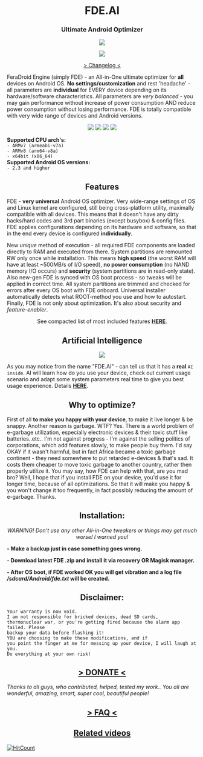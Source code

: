 <h1 align="center">FDE.AI</h1>
<h3 align="center"><strong>Ultimate Android Optimizer</strong></h3>
<p align="center"><img src="https://raw.githubusercontent.com/Magisk-Modules-Repo/FDE/master/screenshot.png"></p>
<p align="center"><img src="https://img.shields.io/badge/version-v5.2-blueviolet.svg"></p>
<p align="center"><a href="https://raw.githubusercontent.com/Magisk-Modules-Repo/FDE/master/changelog.txt"> > Changelog < </a><br></p>
<p>FeraDroid Engine (simply FDE) - an All-in-One ultimate optimizer for <b>all</b> devices on Android OS. <b>No settings/customization</b> and rest 'headache' - all parameters are <b>individual</b> for EVERY device depending on its hardware/software characteristics. All parameters are <i>very balanced</i> - you may gain performance without increase of power consumption AND reduce power consumption without losing performance. FDE is totally compatible with very wide range of devices and Android versions.<br></p>
<p align="center"><a href="https://forum.xda-developers.com/android/software-hacking/beta-feradroid-engine-v0-19-ultimate-t3284421"><img src="https://img.shields.io/badge/Thread%20at-XDA-orange.svg"></a> <a href="https://4pda.ru/forum/index.php?showtopic=716174"><img src="https://img.shields.io/badge/Thread%20at-4PDA-9cf.svg"></a> <a href="https://www.facebook.com/groups/feralab/"><img src="https://img.shields.io/badge/Group%20on-Facebook-blue.svg"></a> <a href="https://t.me/feralab_xda"><img src="https://img.shields.io/badge/-Telegram%20group-informational.svg"></a><br></p>
<p><b>Supported CPU arch's:</b><br>
<code>- ARMv7 (armeabi-v7a)</code><br>
<code>- ARMv8 (arm64-v8a)</code><br>
<code>- x64bit (x86_64)</code><br>
<b>Supported Android OS versions:</b><br>
<code>- 2.3 and higher</code><br></p>
<h2 align="center"><strong>Features</strong></h3>
<p>FDE - <b>very universal</b> Android OS optimizer. Very wide-range settings of OS and Linux kernel are configured, still being cross-platform utility, maximally compatible with all devices. This means that it doesn't have any dirty hacks/hard codes and 3rd part binaries (except busybox) & config files. FDE applies configurations depending on its hardware and software, so that in the end every device is configured <b>individually</b>.</p><p>New <i>unique</i> method of execution - all required FDE components are loaded directly to RAM and executed from there. System partitions are remounted RW only once while installation. This means <b>high speed</b> (the worst RAM will have at least ~500MB/s of I/O speed), <b>no power consumption</b> (no NAND memory I/O occurs) and <b>security</b> (system partitions are in read-only state). Also new-gen FDE is synced with OS boot process - so tweaks will be applied in correct time. All system partitions are trimmed and checked for errors after every OS boot with FDE onboard. Universal installer automatically detects what ROOT-method you use and how to autostart. Finally, FDE is not only about optimization. It's also about security and <i>feature-enabler</i>.</p><p align="center">See compacted list of most included features <a href="https://forum.xda-developers.com/showpost.php?p=79092323&postcount=517"><b>HERE</b></a>.<br></p>
<h2 align="center"><strong>Artificial Intelligence</strong></h3>
<p align="center"><img src="https://raw.githubusercontent.com/Magisk-Modules-Repo/FDE/master/ai.png"></p>
<p>As you may notice from the name "FDE.AI" - can tell us that it has a <b>real</b> <code>AI inside</code>. AI will learn how do you use your device, check out current usage scenario and adapt some system parameters real time to give you best usage experience. Details <a href="https://forum.xda-developers.com/showpost.php?p=79414180&postcount=743"><b>HERE</b></a>.<br></p>
<h2 align="center"><strong>Why to optimize?</strong></h3>
<p>First of all <b>to make you happy with your device</b>, to make it live longer & be snappy. Another reason is garbage. WTF? Yes. There is a world problem of e-garbage utilization, especially electronic devices & their toxic stuff like batteries..etc.. I'm not against progress - I'm against the selling politics of corporations, which add features slowly, to make people buy them. I'd say OKAY if it wasn't harmful, but in fact Africa became a toxic garbage continent - they need somewhere to put retarded e-devices & that's sad. It costs them cheaper to move toxic garbage to another country, rather then properly utilize it. You may say, how FDE can help with that, are you mad bro? Well, I hope that if you install FDE on your device, you'd use it for longer time, because of all optimizations. So that it will make you happy & you won't change it too frequently, in fact possibly reducing the amount of e-garbage. Thanks.<br></p>
<h2 align="center"><strong>Installation:</strong></h3>
<p align="center"><i>WARNING! Don't use any other All-in-One tweakers or things may get much worse! I warned you!</i><br></p>
<p><b>- Make a backup just in case something goes wrong.</b></p>
<p><b>- Download latest FDE .zip and install it via recovery OR Magisk manager.</b></p>
<p><b>- After OS boot, if FDE worked OK you will get vibration and a log file <i>/sdcard/Android/fde.txt</i> will be created.</b><br></p>
<h2 align="center"><strong>Disclaimer:</strong></h3>
<p><code>Your warranty is now void.
I am not responsible for bricked devices, dead SD cards,
thermonuclear war, or you're getting fired because the alarm app failed. Please
backup your data before flashing it!
YOU are choosing to make these modifications, and if
you point the finger at me for messing up your device, I will laugh at you.
Do everything at your own risk!</code><br></p>
<h2 align="center"><strong><a href="https://www.donationalerts.com/r/feravolt"> > DONATE < </a></strong><br></h2>
<p><i>Thanks to all guys, who contributed, helped, tested my work.. You all are wonderful, amazing, smart, super cool, beautiful people!</i><br></p>
<h2 align="center"><a href="https://forum.xda-developers.com/showpost.php?p=79092323&postcount=517"><strong> > FAQ < </strong></a><br></h2>
<h2 align="center"><a href="https://forum.xda-developers.com/showpost.php?p=79382552&postcount=722"><strong>Related videos</strong></a><br></h2>

[![HitCount](http://hits.dwyl.io/Magisk-Modules-Repo/FDE.svg)](http://hits.dwyl.io/Magisk-Modules-Repo/FDE)

